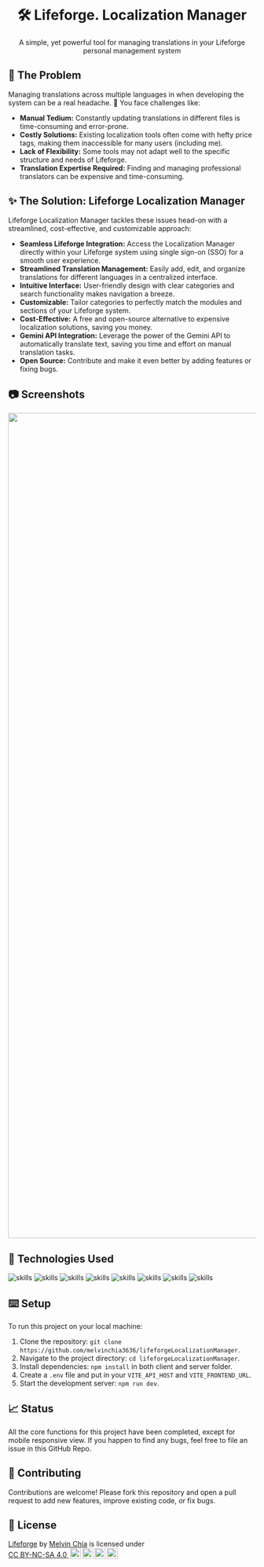 <center><h1 align="center">🛠️ Lifeforge. Localization Manager</h1></center>

<p align="center">A simple, yet powerful tool for managing translations in your Lifeforge personal management system</p>

## 🤔 The Problem

Managing translations across multiple languages in when developing the system can be a real headache. 🤯 You face challenges like:

- **Manual Tedium:** Constantly updating translations in different files is time-consuming and error-prone.
- **Costly Solutions:** Existing localization tools often come with hefty price tags, making them inaccessible for many users (including me).
- **Lack of Flexibility:** Some tools may not adapt well to the specific structure and needs of Lifeforge.
- **Translation Expertise Required:** Finding and managing professional translators can be expensive and time-consuming.

## ✨ The Solution: Lifeforge Localization Manager

Lifeforge Localization Manager tackles these issues head-on with a streamlined, cost-effective, and customizable approach:

- **Seamless Lifeforge Integration:** Access the Localization Manager directly within your Lifeforge system using single sign-on (SSO) for a smooth user experience.
- **Streamlined Translation Management:** Easily add, edit, and organize translations for different languages in a centralized interface.
- **Intuitive Interface:** User-friendly design with clear categories and search functionality makes navigation a breeze.
- **Customizable:** Tailor categories to perfectly match the modules and sections of your Lifeforge system.
- **Cost-Effective:** A free and open-source alternative to expensive localization solutions, saving you money.
- **Gemini API Integration:** Leverage the power of the Gemini API to automatically translate text, saving you time and effort on manual translation tasks.
- **Open Source:** Contribute and make it even better by adding features or fixing bugs.

## 📷 Screenshots

<div align="center">
<img width="1680" alt="图片" src="https://github.com/melvinchia3636/lifeforgeLocalizationManager/assets/64565584/a56de0ca-b44b-48f7-8057-20d96ff51b49">

</div>

## 🔧 Technologies Used

![skills](https://img.shields.io/badge/-TYPECRIPT-FF0000?style=for-the-badge&logo=javascript&logoColor=white&color=3178C6)
![skills](https://img.shields.io/badge/-HTML-FF0000?style=for-the-badge&logo=html5&logoColor=white&color=orange)
![skills](https://img.shields.io/badge/-CSS-FF0000?style=for-the-badge&logo=css3&logoColor=white&color=blue)
![skills](https://img.shields.io/badge/-TAILWIND_CSS-FF0000?style=for-the-badge&logo=tailwindcss&logoColor=white&color=teal)
![skills](https://img.shields.io/badge/-REACT_JS-FF0000?style=for-the-badge&logo=react&logoColor=white&color=skyblue)
![skills](https://img.shields.io/badge/-NODE_JS-FF0000?style=for-the-badge&logo=node.js&logoColor=white&color=green)
![skills](https://img.shields.io/badge/-EXPRESS_JS-FF0000?style=for-the-badge&logo=express&logoColor=white&color=black)
![skills](https://img.shields.io/badge/-POCKETBASE-FF0000?style=for-the-badge&logo=pocketbase&logoColor=black&color=white)

## ⌨️ Setup

To run this project on your local machine:

1. Clone the repository: `git clone https://github.com/melvinchia3636/lifeforgeLocalizationManager`.
2. Navigate to the project directory: `cd lifeforgeLocalizationManager`.
3. Install dependencies: `npm install` in both client and server folder.
4. Create a `.env` file and put in your `VITE_API_HOST` and `VITE_FRONTEND_URL`.
5. Start the development server: `npm run dev`.

## 📈 Status

All the core functions for this project have been completed, except for mobile responsive view. If you happen to find any bugs, feel free to file an issue in this GitHub Repo.

## 🤝 Contributing

Contributions are welcome! Please fork this repository and open a pull request to add new features, improve existing code, or fix bugs.

## 📄 License

<p xmlns:cc="http://creativecommons.org/ns#" xmlns:dct="http://purl.org/dc/terms/"><a property="dct:title" rel="cc:attributionURL" href="https://github.com/melvinchia3636/lifeforge">Lifeforge</a> by <a rel="cc:attributionURL dct:creator" property="cc:attributionName" href="https://thecodeblog.net">Melvin Chia</a> is licensed under <a href="https://creativecommons.org/licenses/by-nc-sa/4.0/?ref=chooser-v1" target="_blank" rel="license noopener noreferrer" style="display:inline-block;">CC BY-NC-SA 4.0 <img style="height:22px!important;margin-left:3px;vertical-align:text-bottom;" src="https://mirrors.creativecommons.org/presskit/icons/cc.svg?ref=chooser-v1" alt=""><img style="height:22px!important;margin-left:3px;vertical-align:text-bottom;" src="https://mirrors.creativecommons.org/presskit/icons/by.svg?ref=chooser-v1" alt=""><img style="height:22px!important;margin-left:3px;vertical-align:text-bottom;" src="https://mirrors.creativecommons.org/presskit/icons/nc.svg?ref=chooser-v1" alt=""><img style="height:22px!important;margin-left:3px;vertical-align:text-bottom;" src="https://mirrors.creativecommons.org/presskit/icons/sa.svg?ref=chooser-v1" alt=""></a></p>
